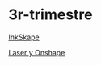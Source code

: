 # 3r-trimestre




[InkSkape](https://github.com/St1v3n3223/1er-Trimestre/blob/8a5486cd633c4f816751adea9909f705a666b47c/INKSCAPE.MD)

[Laser y Onshape](https://github.com/St1v3n3223/1er-Trimestre-y-2n-trimestre/blob/8a5486cd633c4f816751adea9909f705a666b47c/Laser%20y%20oneShape.MD)

